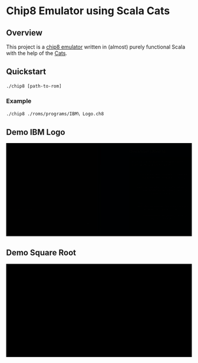 # Chip8 Emulator using Scala Cats

## Overview
This project is a [chip8 emulator](https://en.wikipedia.org/wiki/CHIP-8) written in (almost) purely functional
Scala with the help of the [Cats](https://typelevel.org/cats/).

## Quickstart
```shell
./chip8 [path-to-rom]
```
### Example
```shell
./chip8 ./roms/programs/IBM\ Logo.ch8 
```

## Demo IBM Logo
![IBM Logo.ch8](./assets/IBM.gif)

## Demo Square Root
![SQRT Test \[Sergey Naydenov, 2010\].ch8](./assets/Sqrt.gif)
